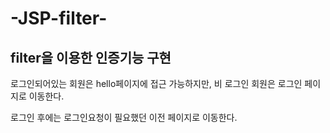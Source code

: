 # -JSP-filter-

<h2 data-ke-size="size26"><b>filter을 이용한 인증기능 구현</b></h2>
<p data-ke-size="size16">로그인되어있는 회원은 hello페이지에 접근 가능하지만, 비 로그인 회원은 로그인 페이지로 이동한다.</p>
<p data-ke-size="size16">로그인 후에는 로그인요청이 필요했던 이전 페이지로 이동한다.</p>
